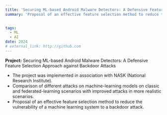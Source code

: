 ```yaml
---
title: 'Securing ML-based Android Malware Detectors: A Defensive Feature Selection Approach against Backdoor Attacks'
summary: 'Proposal of an effective feature selection method to reduce the vulnerability of a machine learning system to a backdoor attack.'

       
tags:
  - ML
  - AI
date: 2024
# external_link: http://github.com
---
```

**Project:** Securing ML-based Android Malware Detectors: A Defensive Feature Selection Approach against Backdoor Attacks
- The project was implemented in association with NASK (National Research Institute).
- Comparison of different attacks on machine-learning models on classic and federated-learning scenarios with improved attacks in more realistic scenarios.
- Proposal of an effective feature selection method to reduce the vulnerability of a machine learning system to a backdoor attack.
